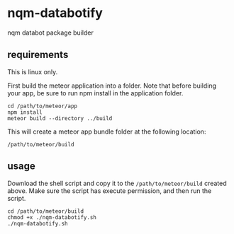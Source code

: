 # nqm-databotify
nqm databot package builder

## requirements
This is linux only.

First build the meteor application into a folder. Note that before building your app, be sure to run npm install
in the application folder.

```
cd /path/to/meteor/app
npm install
meteor build --directory ../build
```

This will create a meteor app bundle folder at the following location:

```
/path/to/meteor/build
```

## usage
Download the shell script and copy it to the `/path/to/meteor/build` created above. Make sure the script has execute 
permission, and then run the script.

```
cd /path/to/meteor/build
chmod +x ./nqm-databotify.sh
./nqm-databotify.sh
``` 

